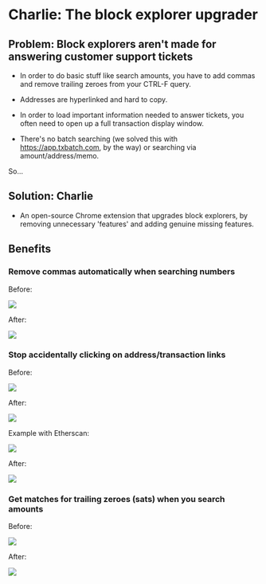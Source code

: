 # Charlie: The block explorer upgrader

## Problem: Block explorers aren't made for answering customer support tickets

- In order to do basic stuff like search amounts, you have to add commas and remove trailing zeroes from your CTRL-F query.

- Addresses are hyperlinked and hard to copy.

- In order to load important information needed to answer tickets, you often need to open up a full transaction display window.

- There's no batch searching (we solved this with https://app.txbatch.com, by the way) or searching via amount/address/memo.

So...

## Solution: Charlie

- An open-source Chrome extension that upgrades block explorers, by removing unnecessary 'features' and adding genuine missing features.

## Benefits

### Remove commas automatically when searching numbers

Before:

![](https://i.imgur.com/JlXD154.png)

After:

![](https://i.imgur.com/VXDcxJM.png)

### Stop accidentally clicking on address/transaction links

Before:

![](https://i.imgur.com/SPPhu62.png)

After:

![](https://i.imgur.com/oN51w87.png)

Example with Etherscan:

![](https://i.imgur.com/HA6Tx3C.png)

After:

![](https://i.imgur.com/TRclUuP.png)

### Get matches for trailing zeroes (sats) when you search amounts

Before:

![](https://i.imgur.com/HooVByr.png)

After:

![](https://i.imgur.com/ZacK10v.png)
